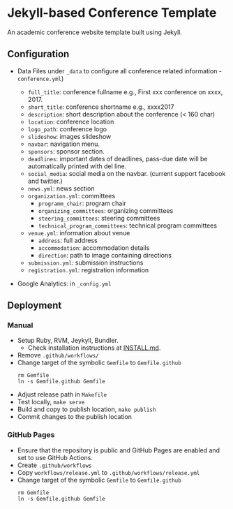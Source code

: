 # Jekyll-based Conference Template

An academic conference website template built using Jekyll.

## Configuration

- Data Files under `_data` to configure all conference related information
  -`conference.yml`)
    - `full_title`: conference fullname e.g., First xxx conference on xxxx, 2017.
    - `short_title`: conference shortname e.g., xxxx2017
    - `description`: short description about the conference (< 160 char)
    - `location`: conference location
    - `logo_path`: conference logo
    - `slideshow`: images slideshow
    - `navbar`: navigation menu.
    - `sponsors`: sponsor section.
    - `deadlines`: important dates of deadlines, pass-due date will be automatically printed with del line.
    - `social_media`: social media on the navbar. (current support facebook and twitter.)
  - `news.yml`: news section
  - `organization.yml`: committees
    - `programm_chair`: program chair
    - `organizing_committees`: organizing committees
    - `steering_committees`: steering committees
    - `technical_program_committees`: technical program committees
  - `venue.yml`: information about venue
    - `address`: full address
    - `accommodation`: accommodation details
    - `direction`: path to image containing directions
  - `submission.yml`: submission instructions
  - `registration.yml`: registration information

- Google Analytics: in `_config.yml`

## Deployment

### Manual

* Setup Ruby, RVM, Jeykyll, Bundler.
  - Check installation instructions at [INSTALL.md](INSTALL.md).
* Remove `.github/workflows/`
* Change target of the symbolic `Gemfile` to `Gemfile.github` 
  ```
  rm Gemfile 
  ln -s Gemfile.github Gemfile
  ```
* Adjust release path in `Makefile`
* Test locally, `make serve` 
* Build and copy to publish location, `make publish`
* Commit changes to the publish location

### GitHub Pages

* Ensure that the repository is public and GitHub Pages are enabled and set to use GitHub Actions.
* Create `.github/workflows`
* Copy `workflows/release.yml` to `.github/workflows/release.yml` 
* Change target of the symbolic `Gemfile` to `Gemfile.github` 
  ```
  rm Gemfile 
  ln -s Gemfile.github Gemfile
  ```
